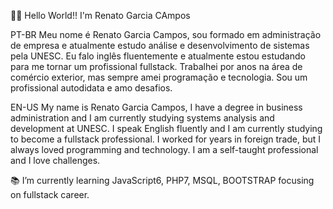 👨‍💻 Hello World!! I'm Renato Garcia CAmpos


PT-BR
Meu nome é Renato Garcia Campos, sou formado em administração de empresa e atualmente estudo análise e desenvolvimento de sistemas pela UNESC. Eu falo inglês fluentemente e atualmente estou estudando para me tornar um profissional fullstack. Trabalhei por anos na área de comércio exterior, mas sempre amei programação e tecnologia. Sou um profissional autodidata e amo desafios.



EN-US
My name is Renato Garcia Campos, I have a degree in business administration and I am currently studying systems analysis and development at UNESC. I speak English fluently and I am currently studying to become a fullstack professional. I worked for years in foreign trade, but I always loved programming and technology. I am a self-taught professional and I love challenges.


📚 I’m currently learning JavaScript6, PHP7, MSQL, BOOTSTRAP focusing on fullstack career.
